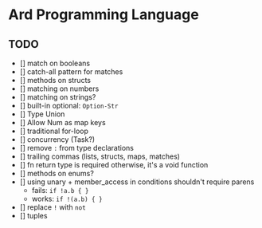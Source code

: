 # Ard Programming Language

## TODO

- [] match on booleans
- [] catch-all pattern for matches
- [] methods on structs
- [] matching on numbers
- [] matching on strings?
- [] built-in optional: `Option-Str`
- [] Type Union
- [] Allow Num as map keys
- [] traditional for-loop
- [] concurrency (Task?)
- [] remove `:` from type declarations
- [] trailing commas (lists, structs, maps, matches)
- [] fn return type is required otherwise, it's a void function
- [] methods on enums?
- [] using unary + member_access in conditions shouldn't require parens
  - fails: `if !a.b { }`
  - works: `if !(a.b) { }`
- [] replace `!` with `not`
- [] tuples
